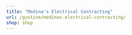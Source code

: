 ```yaml
---
title: "Medina's Electrical Contracting"
url: /gustine/medinas-electrical-contracting/
shop: shop
---
```

